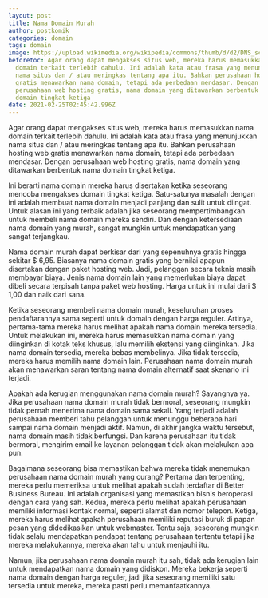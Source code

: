```yaml
---
layout: post
title: Nama Domain Murah
author: postkomik
categories: domain
tags: domain
image: https://upload.wikimedia.org/wikipedia/commons/thumb/d/d2/DNS_schema.svg/1024px-DNS_schema.svg.png
beforetoc: Agar orang dapat mengakses situs web, mereka harus memasukkan nama
  domain terkait terlebih dahulu. Ini adalah kata atau frasa yang menunjukkan
  nama situs dan / atau meringkas tentang apa itu. Bahkan perusahaan hosting web
  gratis menawarkan nama domain, tetapi ada perbedaan mendasar. Dengan
  perusahaan web hosting gratis, nama domain yang ditawarkan berbentuk nama
  domain tingkat ketiga
date: 2021-02-25T02:45:42.996Z
---
```



Agar orang dapat mengakses situs web, mereka harus memasukkan nama domain terkait terlebih dahulu. Ini adalah kata atau frasa yang menunjukkan nama situs dan / atau meringkas tentang apa itu. Bahkan perusahaan hosting web gratis menawarkan nama domain, tetapi ada perbedaan mendasar. Dengan perusahaan web hosting gratis, nama domain yang ditawarkan berbentuk nama domain tingkat ketiga.



Ini berarti nama domain mereka harus disertakan ketika seseorang mencoba mengakses domain tingkat ketiga. Satu-satunya masalah dengan ini adalah membuat nama domain menjadi panjang dan sulit untuk diingat. Untuk alasan ini yang terbaik adalah jika seseorang mempertimbangkan untuk membeli nama domain mereka sendiri. Dan dengan ketersediaan nama domain yang murah, sangat mungkin untuk mendapatkan yang sangat terjangkau.



Nama domain murah dapat berkisar dari yang sepenuhnya gratis hingga sekitar $ 6,95. Biasanya nama domain gratis yang bernilai apapun disertakan dengan paket hosting web. Jadi, pelanggan secara teknis masih membayar biaya. Jenis nama domain lain yang memerlukan biaya dapat dibeli secara terpisah tanpa paket web hosting. Harga untuk ini mulai dari $ 1,00 dan naik dari sana. 



Ketika seseorang membeli nama domain murah, keseluruhan proses pendaftarannya sama seperti untuk domain dengan harga reguler. Artinya, pertama-tama mereka harus melihat apakah nama domain mereka tersedia. Untuk melakukan ini, mereka harus memasukkan nama domain yang diinginkan di kotak teks khusus, lalu memilih ekstensi yang diinginkan. Jika nama domain tersedia, mereka bebas membelinya. Jika tidak tersedia, mereka harus memilih nama domain lain. Perusahaan nama domain murah akan menawarkan saran tentang nama domain alternatif saat skenario ini terjadi. 



Apakah ada kerugian menggunakan nama domain murah? Sayangnya ya. Jika perusahaan nama domain murah tidak bermoral, seseorang mungkin tidak pernah menerima nama domain sama sekali. Yang terjadi adalah perusahaan memberi tahu pelanggan untuk menunggu beberapa hari sampai nama domain menjadi aktif. Namun, di akhir jangka waktu tersebut, nama domain masih tidak berfungsi. Dan karena perusahaan itu tidak bermoral, mengirim email ke layanan pelanggan tidak akan melakukan apa pun.



Bagaimana seseorang bisa memastikan bahwa mereka tidak menemukan perusahaan nama domain murah yang curang? Pertama dan terpenting, mereka perlu memeriksa untuk melihat apakah sudah terdaftar di Better Business Bureau. Ini adalah organisasi yang memastikan bisnis beroperasi dengan cara yang sah. Kedua, mereka perlu melihat apakah perusahaan memiliki informasi kontak normal, seperti alamat dan nomor telepon. Ketiga, mereka harus melihat apakah perusahaan memiliki reputasi buruk di papan pesan yang didedikasikan untuk webmaster. Tentu saja, seseorang mungkin tidak selalu mendapatkan pendapat tentang perusahaan tertentu tetapi jika mereka melakukannya, mereka akan tahu untuk menjauhi itu. 



Namun, jika perusahaan nama domain murah itu sah, tidak ada kerugian lain untuk mendapatkan nama domain yang didiskon. Mereka bekerja seperti nama domain dengan harga reguler, jadi jika seseorang memiliki satu tersedia untuk mereka, mereka pasti perlu memanfaatkannya.